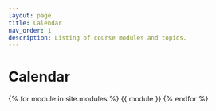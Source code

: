 ```yaml
---
layout: page
title: Calendar
nav_order: 1
description: Listing of course modules and topics.
---
```


# Calendar

{% for module in site.modules %}
{{ module }}
{% endfor %}
